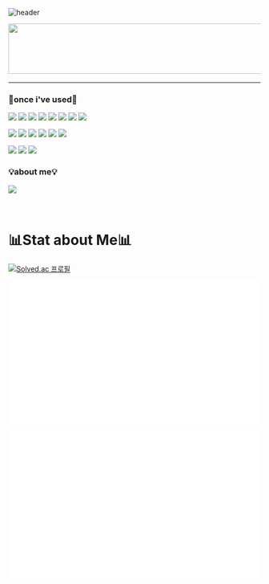 ![header](https://capsule-render.vercel.app/api?type=venom&color=DDFFDD&height=200&section=header&text=KimHyeonJi's%20Dev&fontSize=70&fontColor=113311)

<a href="https://github.com/devxb/gitanimals">
  <img
    src="https://render.gitanimals.org/lines/kimhji?pet-id=631871883970174736"
    width="600"
    height="100"
  />
</a>

---

### 🔧once i've used🔧
<img src="https://img.shields.io/badge/JavaScript-F7DF1E?style=flat-round-square&logo=JavaScript&logoColor=white"/> <img src="https://img.shields.io/badge/TypeScript-3178C6?style=flat-round-square&logo=TypeScript&logoColor=white"/> <img src="https://img.shields.io/badge/Python-3776AB?style=flat-round-square&logo=Python&logoColor=white"/> <img src="https://img.shields.io/badge/C-A8B9CC?style=flat-round-square&logo=C&logoColor=white"/> <img src="https://img.shields.io/badge/C++ -00599C?style=flat-round-square&logo=C++&logoColor=white"/> <img src="https://img.shields.io/badge/HTML5-E34F26?style=flat-round-square&logo=HTML5&logoColor=white"/> <img src="https://img.shields.io/badge/CSS3-1572B6?style=flat-round-square&logo=CSS3&logoColor=white"/> <img src="https://img.shields.io/badge/Java-007396?style=flat-round-square&logo=JAVA&logoColor=white"/>

<img src="https://img.shields.io/badge/MySQL-4479A1?style=flat-round-square&logo=MySQL&logoColor=white"/> <img src="https://img.shields.io/badge/Figma-F24E1E?style=flat-round-square&logo=Figma&logoColor=white"/> <img src="https://img.shields.io/badge/github-181717?style=flat-round-square&logo=github&logoColor=white"/> <img src="https://img.shields.io/badge/Git-F05032?style=flat-round-square&logo=Git&logoColor=white"/> <img src="https://img.shields.io/badge/AmazonEC2-FF9900?style=flat-round-square&logo=amazonec2&logoColor=white"/> <img src="https://img.shields.io/badge/EclipseIDE-2C2255?style=flat-round-square&logo=eclipseide&logoColor=white"/>

<img src="https://img.shields.io/badge/DotNET-512BD4?style=flat-round-square&logo=.NET&logoColor=white"/> <img src="https://img.shields.io/badge/NestJS-E0234E?style=flat-round-square&logo=NestJS&logoColor=white"/> <img src="https://img.shields.io/badge/TypeORM-FE0803?style=flat-round-square&logo=TypeORM&logoColor=white"/>


### 💡about me💡
<a href="https://www.notion.so/Portfolio-72b20605fb834b34b254f3378f983155"><img src="https://img.shields.io/badge/Notion-black?style=flat-round-square&logo=Notion&logoColor=white"/></a>

<br>

# 📊Stat about Me📊

[![Solved.ac
프로필](http://mazassumnida.wtf/api/v2/generate_badge?boj=twin4185)](https://solved.ac/twin4185)

![GitHub Stats](https://raw.githubusercontent.com/kimhji/github-stats-transparent/output/generated/languages.svg)
![GitHub Stats](https://raw.githubusercontent.com/kimhji/github-stats-transparent/output/generated/overview.svg)
